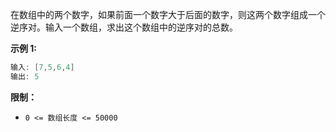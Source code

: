 在数组中的两个数字，如果前面一个数字大于后面的数字，则这两个数字组成一个逆序对。输入一个数组，求出这个数组中的逆序对的总数。

 

**示例 1:**

```java
输入: [7,5,6,4]
输出: 5
```

**限制：**

- `0 <= 数组长度 <= 50000`

